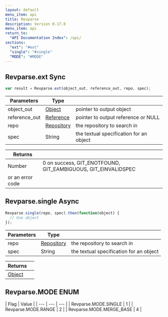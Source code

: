 ```yaml
---
layout: default
menu_item: api
title: Revparse
description: Version 0.17.0
menu_item: api
return_to:
  "API Documentation Index": /api/
sections:
  "ext": "#ext"
  "single": "#single"
  "MODE": "#MODE"
---
```


## <a name="ext"></a><span>Revparse.</span>ext <span class="tags"><span class="sync">Sync</span></span>

```js
var result = Revparse.ext(object_out, reference_out, repo, spec);
```

| Parameters | Type |   |
| --- | --- | --- |
| object_out | [Object](/api/object/) | pointer to output object |
| reference_out | [Reference](/api/reference/) | pointer to output reference or NULL |
| repo | [Repository](/api/repository/) | the repository to search in |
| spec | String | the textual specification for an object |

| Returns |  |
| --- | --- |
| Number |  0 on success, GIT_ENOTFOUND, GIT_EAMBIGUOUS, GIT_EINVALIDSPEC
 or an error code |

## <a name="single"></a><span>Revparse.</span>single <span class="tags"><span class="async">Async</span></span>

```js
Revparse.single(repo, spec).then(function(object) {
  // Use object
});
```

| Parameters | Type |   |
| --- | --- | --- |
| repo | [Repository](/api/repository/) | the repository to search in |
| spec | String | the textual specification for an object |

| Returns |  |
| --- | --- |
| [Object](/api/object/) |  |

## <a name="MODE"></a><span>Revparse.</span>MODE <span class="tags"><span class="enum">ENUM</span></span>

| Flag | Value |
| --- | --- | --- |
| <span>Revparse.MODE.</span>SINGLE | 1 |
| <span>Revparse.MODE.</span>RANGE | 2 |
| <span>Revparse.MODE.</span>MERGE_BASE | 4 |

